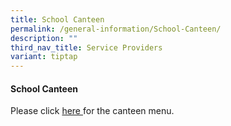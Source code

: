 ```yaml
---
title: School Canteen
permalink: /general-information/School-Canteen/
description: ""
third_nav_title: Service Providers
variant: tiptap
---
```

<h4><strong>School Canteen</strong></h4><p>Please click <a href="/files/School Canteen/Canteen_Menu_2024.pdf" rel="noopener noreferrer nofollow" target="_blank">here </a>for the canteen menu.</p>